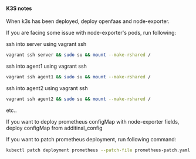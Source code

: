 #### K3S notes

When k3s has been deployed, deploy openfaas and node-exporter.

If you are facing some issue with node-exporter's pods, run following:

ssh into server using vagrant ssh

```sh
vagrant ssh server && sudo su && mount --make-rshared /
```

ssh into agent1 using vagrant ssh

```sh
vagrant ssh agent1 && sudo su && mount --make-rshared /
```

ssh into agent2 using vagrant ssh

```sh
vagrant ssh agent2 && sudo su && mount --make-rshared /
```

etc..

If you want to deploy prometheus configMap with node-exporter fields, deploy configMap from additinal_config

If you want to patch prometheus deployment, run following command:

```sh
kubectl patch deployment prometheus --patch-file prometheus-patch.yaml -n openfaas
```